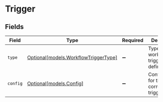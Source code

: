 # Trigger


## Fields

| Field                                                                    | Type                                                                     | Required                                                                 | Description                                                              |
| ------------------------------------------------------------------------ | ------------------------------------------------------------------------ | ------------------------------------------------------------------------ | ------------------------------------------------------------------------ |
| `type`                                                                   | [Optional[models.WorkflowTriggerType]](../models/workflowtriggertype.md) | :heavy_minus_sign:                                                       | Type of workflow trigger defined                                         |
| `config`                                                                 | [Optional[models.Config]](../models/config.md)                           | :heavy_minus_sign:                                                       | Configuration for the corresponding trigger.                             |